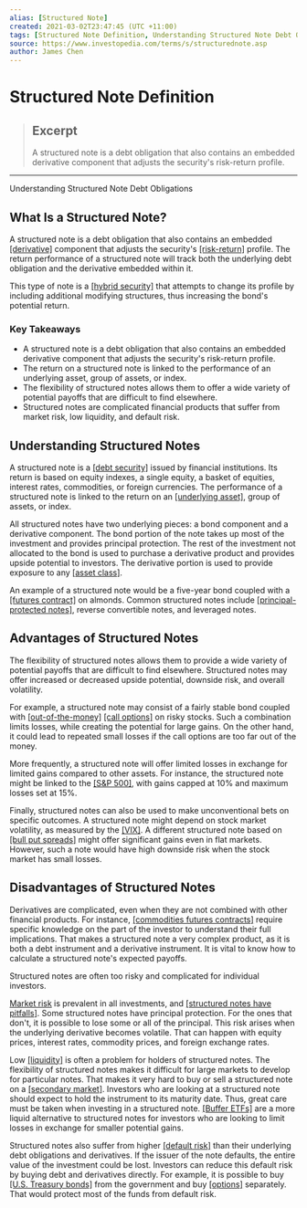 ```yaml
---
alias: [Structured Note]
created: 2021-03-02T23:47:45 (UTC +11:00)
tags: [Structured Note Definition, Understanding Structured Note Debt Obligations]
source: https://www.investopedia.com/terms/s/structurednote.asp
author: James Chen
---
```


# Structured Note Definition

> ## Excerpt
> A structured note is a debt obligation that also contains an embedded derivative component that adjusts the security's risk-return profile.

---

Understanding Structured Note Debt Obligations
## What Is a Structured Note?

A structured note is a debt obligation that also contains an embedded [[derivative]](https://www.investopedia.com/terms/d/derivative.asp) component that adjusts the security's [[risk-return]](https://www.investopedia.com/terms/r/riskreturntradeoff.asp) profile. The return performance of a structured note will track both the underlying debt obligation and the derivative embedded within it.

This type of note is a [[hybrid security]](https://www.investopedia.com/terms/h/hybridsecurity.asp) that attempts to change its profile by including additional modifying structures, thus increasing the bond's potential return.

### Key Takeaways

-   A structured note is a debt obligation that also contains an embedded derivative component that adjusts the security's risk-return profile.
-   The return on a structured note is linked to the performance of an underlying asset, group of assets, or index.
-   The flexibility of structured notes allows them to offer a wide variety of potential payoffs that are difficult to find elsewhere.
-   Structured notes are complicated financial products that suffer from market risk, low liquidity, and default risk.

## Understanding Structured Notes

A structured note is a [[debt security]](https://www.investopedia.com/terms/d/debtsecurity.asp) issued by financial institutions. Its return is based on equity indexes, a single equity, a basket of equities, interest rates, commodities, or foreign currencies. The performance of a structured note is linked to the return on an [[underlying asset]](https://www.investopedia.com/terms/u/underlying-asset.asp), group of assets, or index.

All structured notes have two underlying pieces: a bond component and a derivative component. The bond portion of the note takes up most of the investment and provides principal protection. The rest of the investment not allocated to the bond is used to purchase a derivative product and provides upside potential to investors. The derivative portion is used to provide exposure to any [[asset class]](https://www.investopedia.com/terms/a/assetclasses.asp).

An example of a structured note would be a five-year bond coupled with a [[futures contract]](https://www.investopedia.com/terms/f/futurescontract.asp) on almonds. Common structured notes include [[principal-protected notes]](https://www.investopedia.com/terms/p/principalprotectednote.asp), reverse convertible notes, and leveraged notes.

## Advantages of Structured Notes

The flexibility of structured notes allows them to provide a wide variety of potential payoffs that are difficult to find elsewhere. Structured notes may offer increased or decreased upside potential, downside risk, and overall volatility.

For example, a structured note may consist of a fairly stable bond coupled with [[out-of-the-money]](https://www.investopedia.com/terms/o/outofthemoney.asp) [[call options]](https://www.investopedia.com/terms/c/calloption.asp) on risky stocks. Such a combination limits losses, while creating the potential for large gains. On the other hand, it could lead to repeated small losses if the call options are too far out of the money.

More frequently, a structured note will offer limited losses in exchange for limited gains compared to other assets. For instance, the structured note might be linked to the [[S&P 500]](https://www.investopedia.com/terms/s/sp500.asp), with gains capped at 10% and maximum losses set at 15%.

Finally, structured notes can also be used to make unconventional bets on specific outcomes. A structured note might depend on stock market volatility, as measured by the [[VIX]](https://www.investopedia.com/terms/v/vix.asp). A different structured note based on [[bull put spreads]](https://www.investopedia.com/terms/b/bullputspread.asp) might offer significant gains even in flat markets. However, such a note would have high downside risk when the stock market has small losses.

## Disadvantages of Structured Notes

Derivatives are complicated, even when they are not combined with other financial products. For instance, [[commodities futures contracts]](https://www.investopedia.com/terms/c/commodityfuturescontract.asp) require specific knowledge on the part of the investor to understand their full implications. That makes a structured note a very complex product, as it is both a debt instrument and a derivative instrument. It is vital to know how to calculate a structured note's expected payoffs.

Structured notes are often too risky and complicated for individual investors.

[Market risk](https://www.investopedia.com/terms/m/marketrisk.asp) is prevalent in all investments, and [[structured notes have pitfalls]](https://www.investopedia.com/articles/bonds/10/structured-notes.asp). Some structured notes have principal protection. For the ones that don't, it is possible to lose some or all of the principal. This risk arises when the underlying derivative becomes volatile. That can happen with equity prices, interest rates, commodity prices, and foreign exchange rates.

Low [[liquidity]](https://www.investopedia.com/terms/l/liquidity.asp) is often a problem for holders of structured notes. The flexibility of structured notes makes it difficult for large markets to develop for particular notes. That makes it very hard to buy or sell a structured note on a [[secondary market]](https://www.investopedia.com/terms/s/secondarymarket.asp). Investors who are looking at a structured note should expect to hold the instrument to its maturity date. Thus, great care must be taken when investing in a structured note. [[Buffer ETFs]](https://www.investopedia.com/etfs-cushion-market-selloff-4773081) are a more liquid alternative to structured notes for investors who are looking to limit losses in exchange for smaller potential gains.

Structured notes also suffer from higher [[default risk]](https://www.investopedia.com/terms/d/defaultrisk.asp) than their underlying debt obligations and derivatives. If the issuer of the note defaults, the entire value of the investment could be lost. Investors can reduce this default risk by buying debt and derivatives directly. For example, it is possible to buy [[U.S. Treasury bonds]](https://www.investopedia.com/terms/t/treasurybond.asp) from the government and buy [[options]](https://www.investopedia.com/terms/o/option.asp) separately. That would protect most of the funds from default risk.
